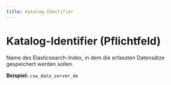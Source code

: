 ```yaml
---
title: Katalog-Identifier
---
```


# Katalog-Identifier (Pflichtfeld)

Name des Elasticsearch-Index, in dem die erfassten Datensätze gespeichert werden sollen.

**Beispiel:** `csw_data_server_de`